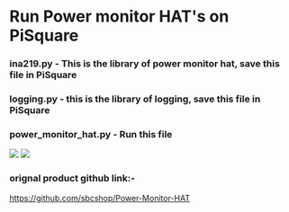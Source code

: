# Run Power monitor HAT's on PiSquare 

### ina219.py - This is the library of power monitor hat, save this file in PiSquare
### logging.py -  this is the library of logging, save this file in PiSquare
### power_monitor_hat.py -  Run this file

<img src = "https://github.com/sbcshop/PiSquare/blob/main/Run%20raspberry%20HAT's%20on%20PiSquare/images/img8.jpg" />
<img src = "https://github.com/sbcshop/PiSquare/blob/main/Run%20raspberry%20HAT's%20on%20PiSquare/images/img9.jpg" />

### orignal product github link:-
https://github.com/sbcshop/Power-Monitor-HAT

